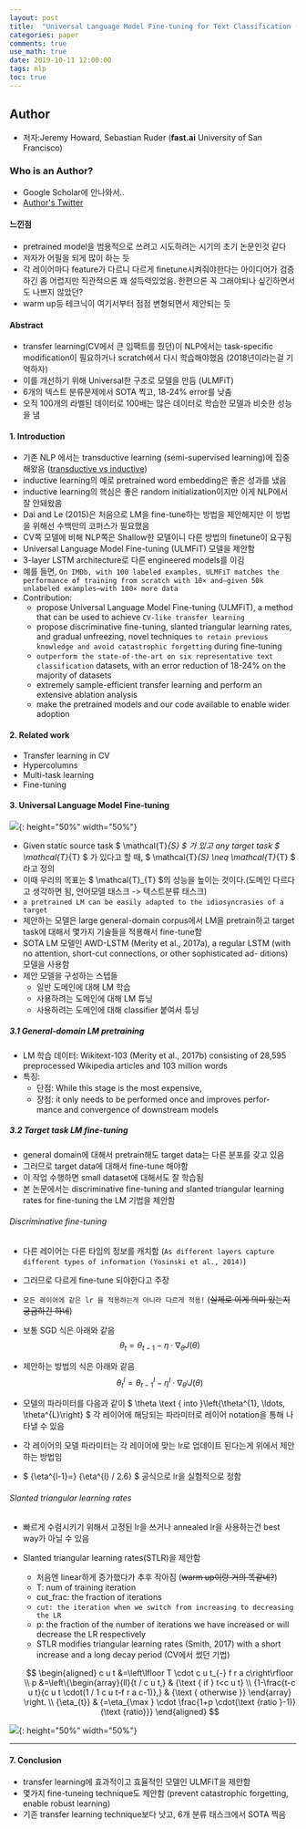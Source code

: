 ```yaml
---
layout: post
title:  "Universal Language Model Fine-tuning for Text Classification (ULMFiT)"
categories: paper
comments: true
use_math: true
date: 2019-10-11 12:00:00
tags: nlp
toc: true
---
```



## Author
- 저자:Jeremy Howard, Sebastian Ruder (**fast.ai** University of San Francisco)

### Who is an Author?
- Google Scholar에 안나와서..
- [Author's Twitter](https://twitter.com/jeremyphoward)


#### 느낀점
- pretrained model을 범용적으로 쓰려고 시도하려는 시기의 초기 논문인것 같다
- 저자가 어필을 되게 많이 하는 듯
- 각 레이어마다 feature가 다르니 다르게 finetune시켜줘야한다는 아이디어가 검증하긴 좀 어렵지만 직관적으론 꽤 설득력있었음. 한편으론 꼭 그래야되나 싶긴하면서도 나쁘지 않았던?
- warm up등 테크닉이 여기서부터 점점 변형되면서 제안되는 듯

#### Abstract
- transfer learning(CV에서 큰 임팩트를 줬던)이 NLP에서는 task-specific modification이 필요하거나 scratch에서 다시 학습해야했음 (2018년이라는걸 기억하자)
- 이를 개선하기 위해 Universal한 구조로 모델을 만듬 (ULMFiT)
- 6개의 텍스트 분류문제에서 SOTA 찍고, 18-24% error를 낮춤
- 오직 100개의 라벨된 데이터로 100배는 많은 데이터로 학습한 모델과 비슷한 성능을 냄 

#### 1. Introduction
- 기존 NLP 에서는 transductive learning (semi-supervised learning)에 집중해왔음 ([transductive vs inductive](https://www.quora.com/What-is-the-difference-between-inductive-and-transductive-learning))
- inductive learning의 예로 pretrained word embedding은 좋은 성과를 냈음
- inductive learning의 핵심은 좋은 random initialization이지만 이게 NLP에서 잘 안돼왔음
- Dai and Le (2015)은 처음으로 LM을 fine-tune하는 방법을 제안해지만 이 방법을 위해선 수백만의 코퍼스가 필요했음
- CV쪽 모델에 비해 NLP쪽은 Shallow한 모델이니 다른 방법의 finetune이 요구됨
- Universal Language Model Fine-tuning (ULMFiT) 모델을 제안함
- 3-layer LSTM architecture로 다른 engineered models를 이김
- 예를 들면, ``` On IMDb, with 100 labeled examples, ULMFiT matches the performance of training from scratch with 10× and—given 50k unlabeled examples—with 100× more data ```
- Contribution:
   - propose Universal Language Model Fine-tuning (ULMFiT), a method that can be used to achieve ```CV-like transfer learning```
   -  propose discriminative fine-tuning, slanted triangular learning rates, and gradual unfreezing, novel techniques ```to retain previous knowledge and avoid catastrophic forgetting``` during fine-tuning
   - ```outperform the state-of-the-art on six representative text classification``` datasets, with an error reduction of 18-24% on the majority of datasets
   - extremely sample-efficient transfer learning and perform an extensive ablation analysis
   - make the pretrained models and our code available to enable wider adoption

#### 2. Related work

- Transfer learning in CV
- Hypercolumns
- Multi-task learning
- Fine-tuning

#### 3. Universal Language Model Fine-tuning
![](/img/markdown-img-paste-20191011222956536.png){: height="50%" width="50%"}

- Given static source task  $ \mathcal{T}_{S} $ 가 있고 any target task $ \mathcal{T}_{T} $ 가 있다고 할 때, $ \mathcal{T}_{S} \neq \mathcal{T}_{T} $ 라고 정의
- 이때 우리의 목표는 $ \mathcal{T}_{T} $의 성능을 높이는 것이다.(도메인 다르다고 생각하면 됨, 언어모델 태스크 -> 텍스트분류 태스크)
- ``` a pretrained LM can be easily adapted to the idiosyncrasies of a target ```
- 제안하는 모델은 large general-domain corpus에서 LM을 pretrain하고 target task에 대해서 몇가지 기술들을 적용해서 fine-tune함
- SOTA LM 모델인 AWD-LSTM (Merity et al., 2017a), a regular LSTM (with no attention, short-cut connections, or other sophisticated ad- ditions) 모델을 사용함
- 제안 모델을 구성하는 스텝들
   - 일반 도메인에 대해 LM 학습
   - 사용하려는 도메인에 대해 LM 튜닝
   - 사용하려는 도메인에 대해 classifier 붙여서 튜닝

##### 3.1 General-domain LM pretraining 
- LM 학습 데이터: Wikitext-103 (Merity et al., 2017b) consisting of 28,595 preprocessed Wikipedia articles and 103 million words
- 특징: 
   - 단점: While this stage is the most expensive,
   - 장점: it only needs to be performed once and improves perfor- mance and convergence of downstream models

##### 3.2 Target task LM fine-tuning
- general domain에 대해서 pretrain해도 target data는 다른 분포를 갖고 있음
- 그러므로 target data에 대해서 fine-tune 해야함
- 이 작업 수행하면 small dataset에 대해서도 잘 학습됨
- 본 논문에서는 discriminative fine-tuning and slanted triangular learning rates for fine-tuning the LM 기법을 제안함

###### Discriminative fine-tuning
- 다른 레이어는 다른 타입의 정보를 캐치함 (``` As different layers capture different types of information (Yosinski et al., 2014) ```)
- 그러므로 다르게 fine-tune 되야한다고 주장
- ```모든 레이어에 같은 lr 을 적용하는게 아니라 다르게 적용!``` (~~실제로 이게 의미 있는지 궁금하긴 하네~~)
- 보통 SGD 식은 아래와 같음
$$
\theta_{t}=\theta_{t-1}-\eta \cdot \nabla_{\theta} J(\theta)
$$

- 제안하는 방법의 식은 아래와 같음
$$
\theta_{t}^{l}=\theta_{t-1}^{l}-\eta^{l} \cdot \nabla_{\theta^{l}} J(\theta)
$$
- 모델의 파라미터를 다음과 같이   $
\theta \text { into }\left\{\theta^{1}, \ldots, \theta^{L}\right\} $ 각 레이어에 해당되는 파라미터로 레이어 notation을 통해 나타낼 수 있음
- 각 레이어의 모델 파라미터는 각 레이어에 맞는 lr로 업데이트 된다는게 위에서 제안하는 방법임
- $ {\eta^{l-1}=} {\eta^{l} / 2.6}  $ 공식으로 lr을 실험적으로 정함

###### Slanted triangular learning rates
- 빠르게 수렴시키기 위해서 고정된 lr을 쓰거나 annealed lr을 사용하는건 best way가 아닐 수 있음
- Slanted triangular learning rates(STLR)을 제안함
   - 처음엔 linear하게 증가했다가 추후 작아짐 (~~warm up이랑 거의 똑같네?~~)
   - T: num of training iteration 
   - cut_frac: the fraction of iterations
   - ```cut: the iteration when we switch from increasing to decreasing the LR```
   - p: the fraction of the number of iterations we have increased or will decrease the LR respectively
   - STLR modifies triangular learning rates (Smith, 2017) with a short increase and a long decay period  (CV에서 썼던 기법)

   $$
   \begin{aligned} c u t &=\left\lfloor T \cdot c u t_{-} f r a c\right\rfloor \\ p &=\left\{\begin{array}{ll}{t / c u t,} & {\text { if } t<c u t} \\ {1-\frac{t-c u t}{c u t \cdot(1 / 1 c u t-f r a c-1)},} & {\text { otherwise }} \end{array} \right. \\ {\eta_{t}} & {=\eta_{\max } \cdot \frac{1+p \cdot(\text {ratio }-1)}{\text {ratio}}} \end{aligned}
   $$

![](/img/markdown-img-paste-20191014140750231.png){: height="50%" width="50%"}

----

#### 7. Conclusion
- transfer learning에 효과적이고 효율적인 모델인 ULMFiT을 제안함
- 몇가지 fine-tuneing technique도 제안함 (prevent catastrophic forgetting, enable robust learning)
- 기존 transfer learning technique보다 낫고, 6개 분류 태스크에서 SOTA 찍음
